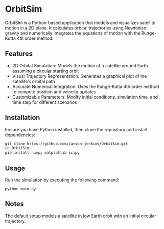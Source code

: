 # OrbitSim

OrbitSim is a Python-based application that models and visualizes satellite motion in a 2D plane. It calculates orbital trajectories using Newtonian gravity and numerically integrates the equations of motion with the Runge-Kutta 4th order method.

## Features

- 2D Orbital Simulation: Models the motion of a satellite around Earth assuming a circular starting orbit
- Visual Trajectory Representation: Generates a graphical plot of the satellite’s orbital path
- Accurate Numerical Integration: Uses the Runge-Kutta 4th order method to compute position and velocity updates
- Customizable Parameters: Modify initial conditions, simulation time, and time step for different scenarios

## Installation

Ensure you have Python installed, then clone the repository and install dependencies:

```bash
git clone https://github.com/carson-jenkins/OrbitSim.git
cd OrbitSim
pip install numpy matplotlib scipy
```

## Usage
Run the simulation by executing the following command:

```
python main.py
```

## Notes

The default setup models a satellite in low Earth orbit with an initial circular trajectory.
